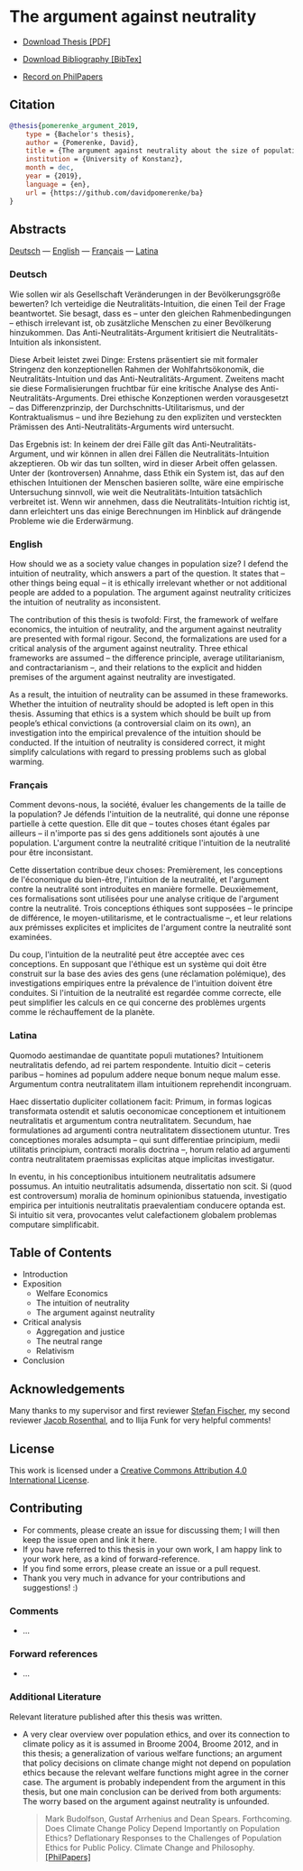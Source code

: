 # The argument against neutrality

- [Download Thesis [PDF]](https://github.com/davidpomerenke/ba/raw/master/thesis.pdf)

- [Download Bibliography [BibTex]](https://raw.githubusercontent.com/davidpomerenke/ba/master/bibliography.bib)

- [Record on PhilPapers](https://philpapers.org/rec/POMTAA-5)

## Citation

```bibtex
@thesis{pomerenke_argument_2019,
	type = {Bachelor's thesis},
	author = {Pomerenke, David},
	title = {The argument against neutrality about the size of population},
	institution = {University of Konstanz},
	month = dec,
	year = {2019},
	language = {en},
	url = {https://github.com/davidpomerenke/ba}
}
```

## Abstracts

[Deutsch](#deutsch) — [English](#english) — [Français](#fran%c3%a7ais) — [Latina](#latina)

### Deutsch

Wie sollen wir als Gesellschaft Veränderungen in der Bevölkerungsgröße bewerten? Ich verteidige die Neutralitäts-Intuition, die einen Teil der Frage beantwortet. Sie besagt, dass es – unter den gleichen Rahmenbedingungen – ethisch irrelevant ist, ob zusätzliche Menschen zu einer Bevölkerung hinzukommen. Das Anti-Neutralitäts-Argument kritisiert die Neutralitäts-Intuition als inkonsistent.

Diese Arbeit leistet zwei Dinge: Erstens präsentiert sie mit formaler Stringenz den konzeptionellen Rahmen der Wohlfahrtsökonomik, die Neutralitäts-Intuition und das Anti-Neutralitäts-Argument. Zweitens macht sie diese Formalisierungen fruchtbar für eine kritische Analyse des Anti-Neutralitäts-Arguments. Drei ethische Konzeptionen werden vorausgesetzt – das Differenzprinzip, der Durchschnitts-Utilitarismus, und der Kontraktualismus – und ihre Beziehung zu den expliziten und versteckten Prämissen des Anti-Neutralitäts-Arguments wird untersucht.

Das Ergebnis ist: In keinem der drei Fälle gilt das Anti-Neutralitäts-Argument, und wir können in allen drei Fällen die Neutralitäts-Intuition akzeptieren. Ob wir das tun sollten, wird in dieser Arbeit offen gelassen. Unter der (kontroversen) Annahme, dass Ethik ein System ist, das auf den ethischen Intuitionen der Menschen basieren sollte, wäre eine empirische Untersuchung sinnvoll, wie weit die Neutralitäts-Intuition tatsächlich verbreitet ist. Wenn wir annehmen, dass die Neutralitäts-Intuition richtig ist, dann erleichtert uns das einige Berechnungen im Hinblick auf drängende Probleme wie die Erderwärmung.

### English

How should we as a society value changes in population size? I defend the intuition of neutrality, which answers a part of the question. It states that – other things being equal – it is ethically irrelevant whether or not additional people are added to a population. The argument against neutrality criticizes the intuition of neutrality as inconsistent.

The contribution of this thesis is twofold: First, the framework of welfare economics, the intuition of neutrality, and the argument against neutrality are presented with formal rigour. Second, the formalizations are used for a critical analysis of the argument against neutrality. Three ethical frameworks are assumed – the difference principle, average utilitarianism, and contractarianism –, and their relations to the explicit and hidden premises of the argument against neutrality are investigated.

As a result, the intuition of neutrality can be assumed in these frameworks. Whether the intuition of neutrality should be adopted is left open in this thesis. Assuming that ethics is a system which should be built up from people’s ethical convictions (a controversial claim on its own), an investigation into the empirical prevalence of the intuition should be conducted. If the intuition of neutrality is considered correct, it might simplify calculations with regard to pressing problems such as global warming.

### Français

Comment devons-nous, la société, évaluer les changements de la taille de la population? Je défends l'intuition de la neutralité, qui donne une réponse partielle à cette question. Elle dit que – toutes choses étant égales par ailleurs – il n'importe pas si des gens additionels sont ajoutés à une population. L'argument contre la neutralité critique l'intuition de la neutralité pour être inconsistant.

Cette dissertation contribue deux choses: Premièrement, les conceptions de l'économique du bien-être, l'intuition de la neutralité, et l'argument contre la neutralité sont introduites en manière formelle. Deuxièmement, ces formalisations sont utilisées pour une analyse critique de l'argument contre la neutralité. Trois conceptions éthiques sont supposées – le principe de différence, le moyen-utilitarisme, et le contractualisme –, et leur relations aux prémisses explicites et implicites de l'argument contre la neutralité sont examinées.

Du coup, l'intuition de la neutralité peut être acceptée avec ces conceptions. En supposant que l'éthique est un système qui doit être construit sur la base des avies des gens (une réclamation polémique), des investigations empiriques entre la prévalence de l'intuition doivent être conduites. Si l'intuition de la neutralité est regardée comme correcte, elle peut simplifier les calculs en ce qui concerne des problèmes urgents comme le réchauffement de la planète.

### Latina

Quomodo aestimandae de quantitate populi mutationes? Intuitionem neutralitatis defendo, ad rei partem respondente. Intuitio dicit – ceteris paribus – homines ad populum addere neque bonum neque malum esse. Argumentum contra neutralitatem illam intuitionem reprehendit incongruam.

Haec dissertatio dupliciter collationem facit: Primum, in formas logicas transformata ostendit et salutis oeconomicae conceptionem et intuitionem neutralitatis et argumentum contra neutralitatem. Secundum, hae formulationes ad argumenti contra neutralitatem dissectionem utuntur. Tres conceptiones morales adsumpta – qui sunt differentiae principium, medii utilitatis principium, contracti moralis doctrina –, horum relatio ad argumenti contra neutralitatem praemissas explicitas atque implicitas investigatur.

In eventu, in his conceptionibus intuitionem neutralitatis adsumere possumus. An intuitio neutralitatis adsumenda, dissertatio non scit. Si (quod est controversum) moralia de hominum opinionibus statuenda, investigatio empirica per intuitionis neutralitatis praevalentiam conducere optanda est. Si intuitio sit vera, provocantes velut calefactionem globalem problemas computare simplificabit.

## Table of Contents

- Introduction
- Exposition
  - Welfare Economics
  - The intuition of neutrality
  - The argument against neutrality
- Critical analysis
  - Aggregation and justice
  - The neutral range
  - Relativism
- Conclusion

## Acknowledgements

Many thanks to my supervisor and first reviewer [Stefan Fischer](https://philosofischer.com), my second reviewer [Jacob Rosenthal](https://www.philosophie.uni-konstanz.de/en/professorship-of-practical-philosophy/jacob-rosenthal/), and to Ilija Funk for very helpful comments!

## License

This work is licensed under a [Creative Commons Attribution 4.0 International License](http://creativecommons.org/licenses/by/4.0/).

## Contributing

- For comments, please create an issue for discussing them; I will then keep the issue open and link it here. 
- If you have referred to this thesis in your own work, I am happy link to your work here, as a kind of forward-reference. 
- If you find some errors, please create an issue or a pull request.
- Thank you very much in advance for your contributions and suggestions! :)

### Comments

- ...

### Forward references

- ...

### Additional Literature

Relevant literature published after this thesis was written.

- A very clear overview over population ethics, and over its connection to climate policy as it is assumed in Broome 2004, Broome 2012, and in this thesis; a generalization of various welfare functions; an argument that policy decisions on climate change might not depend on population ethics because the relevant welfare functions might agree in the corner case. The argument is probably independent from the argument in this thesis, but one main conclusion can be derived from both arguments: The worry based on the argument against neutrality is unfounded.

  > Mark Budolfson, Gustaf Arrhenius and Dean Spears. Forthcoming. Does Climate Change Policy Depend Importantly on Population Ethics? Deflationary Responses to the Challenges of Population Ethics for Public Policy. Climate Change and Philosophy. [[PhilPapers]](https://philpapers.org/rec/BUDDCC)
